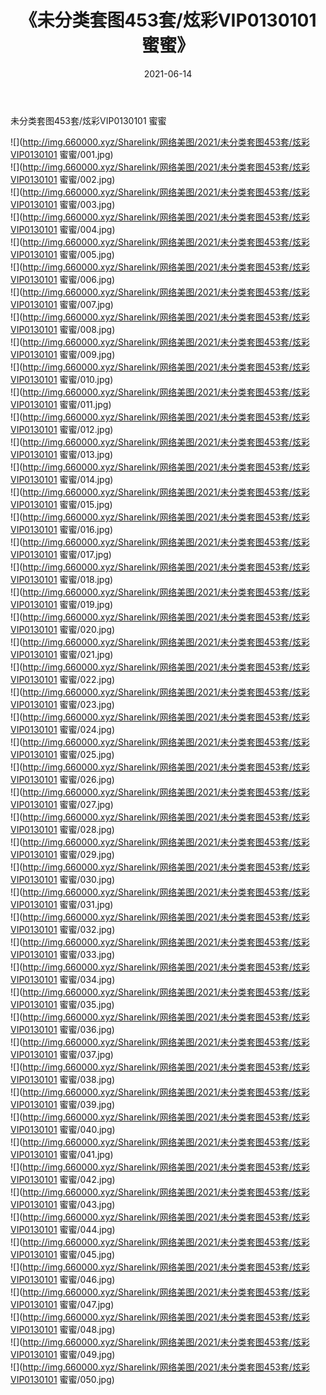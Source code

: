﻿---
layout: post
title:  《未分类套图453套/炫彩VIP0130101 蜜蜜》
date:   2021-06-14
img: http://img.660000.xyz/Sharelink/网络美图/2021/未分类套图453套/炫彩VIP0130101 蜜蜜/000.jpg
categories: [美女, 清纯, 唯美]
---

未分类套图453套/炫彩VIP0130101 蜜蜜

 ![](http://img.660000.xyz/Sharelink/网络美图/2021/未分类套图453套/炫彩VIP0130101 蜜蜜/001.jpg) <br>![](http://img.660000.xyz/Sharelink/网络美图/2021/未分类套图453套/炫彩VIP0130101 蜜蜜/002.jpg) <br>![](http://img.660000.xyz/Sharelink/网络美图/2021/未分类套图453套/炫彩VIP0130101 蜜蜜/003.jpg) <br>![](http://img.660000.xyz/Sharelink/网络美图/2021/未分类套图453套/炫彩VIP0130101 蜜蜜/004.jpg) <br>![](http://img.660000.xyz/Sharelink/网络美图/2021/未分类套图453套/炫彩VIP0130101 蜜蜜/005.jpg) <br>![](http://img.660000.xyz/Sharelink/网络美图/2021/未分类套图453套/炫彩VIP0130101 蜜蜜/006.jpg) <br>![](http://img.660000.xyz/Sharelink/网络美图/2021/未分类套图453套/炫彩VIP0130101 蜜蜜/007.jpg) <br>![](http://img.660000.xyz/Sharelink/网络美图/2021/未分类套图453套/炫彩VIP0130101 蜜蜜/008.jpg) <br>![](http://img.660000.xyz/Sharelink/网络美图/2021/未分类套图453套/炫彩VIP0130101 蜜蜜/009.jpg) <br>![](http://img.660000.xyz/Sharelink/网络美图/2021/未分类套图453套/炫彩VIP0130101 蜜蜜/010.jpg) <br>![](http://img.660000.xyz/Sharelink/网络美图/2021/未分类套图453套/炫彩VIP0130101 蜜蜜/011.jpg) <br>![](http://img.660000.xyz/Sharelink/网络美图/2021/未分类套图453套/炫彩VIP0130101 蜜蜜/012.jpg) <br>![](http://img.660000.xyz/Sharelink/网络美图/2021/未分类套图453套/炫彩VIP0130101 蜜蜜/013.jpg) <br>![](http://img.660000.xyz/Sharelink/网络美图/2021/未分类套图453套/炫彩VIP0130101 蜜蜜/014.jpg) <br>![](http://img.660000.xyz/Sharelink/网络美图/2021/未分类套图453套/炫彩VIP0130101 蜜蜜/015.jpg) <br>![](http://img.660000.xyz/Sharelink/网络美图/2021/未分类套图453套/炫彩VIP0130101 蜜蜜/016.jpg) <br>![](http://img.660000.xyz/Sharelink/网络美图/2021/未分类套图453套/炫彩VIP0130101 蜜蜜/017.jpg) <br>![](http://img.660000.xyz/Sharelink/网络美图/2021/未分类套图453套/炫彩VIP0130101 蜜蜜/018.jpg) <br>![](http://img.660000.xyz/Sharelink/网络美图/2021/未分类套图453套/炫彩VIP0130101 蜜蜜/019.jpg) <br>![](http://img.660000.xyz/Sharelink/网络美图/2021/未分类套图453套/炫彩VIP0130101 蜜蜜/020.jpg) <br>![](http://img.660000.xyz/Sharelink/网络美图/2021/未分类套图453套/炫彩VIP0130101 蜜蜜/021.jpg) <br>![](http://img.660000.xyz/Sharelink/网络美图/2021/未分类套图453套/炫彩VIP0130101 蜜蜜/022.jpg) <br>![](http://img.660000.xyz/Sharelink/网络美图/2021/未分类套图453套/炫彩VIP0130101 蜜蜜/023.jpg) <br>![](http://img.660000.xyz/Sharelink/网络美图/2021/未分类套图453套/炫彩VIP0130101 蜜蜜/024.jpg) <br>![](http://img.660000.xyz/Sharelink/网络美图/2021/未分类套图453套/炫彩VIP0130101 蜜蜜/025.jpg) <br>![](http://img.660000.xyz/Sharelink/网络美图/2021/未分类套图453套/炫彩VIP0130101 蜜蜜/026.jpg) <br>![](http://img.660000.xyz/Sharelink/网络美图/2021/未分类套图453套/炫彩VIP0130101 蜜蜜/027.jpg) <br>![](http://img.660000.xyz/Sharelink/网络美图/2021/未分类套图453套/炫彩VIP0130101 蜜蜜/028.jpg) <br>![](http://img.660000.xyz/Sharelink/网络美图/2021/未分类套图453套/炫彩VIP0130101 蜜蜜/029.jpg) <br>![](http://img.660000.xyz/Sharelink/网络美图/2021/未分类套图453套/炫彩VIP0130101 蜜蜜/030.jpg) <br>![](http://img.660000.xyz/Sharelink/网络美图/2021/未分类套图453套/炫彩VIP0130101 蜜蜜/031.jpg) <br>![](http://img.660000.xyz/Sharelink/网络美图/2021/未分类套图453套/炫彩VIP0130101 蜜蜜/032.jpg) <br>![](http://img.660000.xyz/Sharelink/网络美图/2021/未分类套图453套/炫彩VIP0130101 蜜蜜/033.jpg) <br>![](http://img.660000.xyz/Sharelink/网络美图/2021/未分类套图453套/炫彩VIP0130101 蜜蜜/034.jpg) <br>![](http://img.660000.xyz/Sharelink/网络美图/2021/未分类套图453套/炫彩VIP0130101 蜜蜜/035.jpg) <br>![](http://img.660000.xyz/Sharelink/网络美图/2021/未分类套图453套/炫彩VIP0130101 蜜蜜/036.jpg) <br>![](http://img.660000.xyz/Sharelink/网络美图/2021/未分类套图453套/炫彩VIP0130101 蜜蜜/037.jpg) <br>![](http://img.660000.xyz/Sharelink/网络美图/2021/未分类套图453套/炫彩VIP0130101 蜜蜜/038.jpg) <br>![](http://img.660000.xyz/Sharelink/网络美图/2021/未分类套图453套/炫彩VIP0130101 蜜蜜/039.jpg) <br>![](http://img.660000.xyz/Sharelink/网络美图/2021/未分类套图453套/炫彩VIP0130101 蜜蜜/040.jpg) <br>![](http://img.660000.xyz/Sharelink/网络美图/2021/未分类套图453套/炫彩VIP0130101 蜜蜜/041.jpg) <br>![](http://img.660000.xyz/Sharelink/网络美图/2021/未分类套图453套/炫彩VIP0130101 蜜蜜/042.jpg) <br>![](http://img.660000.xyz/Sharelink/网络美图/2021/未分类套图453套/炫彩VIP0130101 蜜蜜/043.jpg) <br>![](http://img.660000.xyz/Sharelink/网络美图/2021/未分类套图453套/炫彩VIP0130101 蜜蜜/044.jpg) <br>![](http://img.660000.xyz/Sharelink/网络美图/2021/未分类套图453套/炫彩VIP0130101 蜜蜜/045.jpg) <br>![](http://img.660000.xyz/Sharelink/网络美图/2021/未分类套图453套/炫彩VIP0130101 蜜蜜/046.jpg) <br>![](http://img.660000.xyz/Sharelink/网络美图/2021/未分类套图453套/炫彩VIP0130101 蜜蜜/047.jpg) <br>![](http://img.660000.xyz/Sharelink/网络美图/2021/未分类套图453套/炫彩VIP0130101 蜜蜜/048.jpg) <br>![](http://img.660000.xyz/Sharelink/网络美图/2021/未分类套图453套/炫彩VIP0130101 蜜蜜/049.jpg) <br>![](http://img.660000.xyz/Sharelink/网络美图/2021/未分类套图453套/炫彩VIP0130101 蜜蜜/050.jpg) <br>